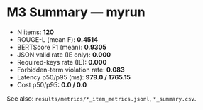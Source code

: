 # M3 Summary — myrun

- N items: **120**
- ROUGE-L (mean F): **0.4514**
- BERTScore F1 (mean): **0.9305**
- JSON valid rate (IE only): **0.000**
- Required-keys rate (IE): **0.000**
- Forbidden-term violation rate: **0.083**
- Latency p50/p95 (ms): **979.0 / 1765.15**
- Cost p50/p95: **0.0 / 0.0**

See also: `results/metrics/*_item_metrics.jsonl`, `*_summary.csv`.